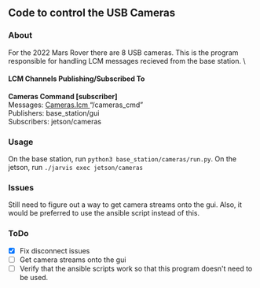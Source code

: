 Code to control the USB Cameras
----

### About
For the 2022 Mars Rover there are 8 USB cameras. This is the program \
responsible for handling LCM messages recieved from the base station. \


#### LCM Channels Publishing/Subscribed To 
**Cameras Command [subscriber]** \
Messages: [ Cameras.lcm ](https://github.com/amszuch/mrover-workspace/blob/cameras/rover_msgs/Cameras.lcm) “/cameras_cmd” \
Publishers: base_station/gui \
Subscribers: jetson/cameras

### Usage 
On the base station, run `python3 base_station/cameras/run.py`. On the jetson, run `./jarvis exec jetson/cameras`

### Issues
Still need to figure out a way to get camera streams onto the gui. Also, it would be preferred to use the ansible script instead of this.

### ToDo 

- [X] Fix disconnect issues
- [ ] Get camera streams onto the gui
- [ ] Verify that the ansible scripts work so that this program doesn't need to be used.
